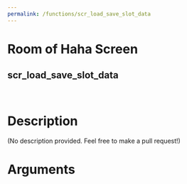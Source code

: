 ```yaml
---
permalink: /functions/scr_load_save_slot_data
---
```

# Room of Haha Screen  
## scr_load_save_slot_data  
&nbsp;  
# Description  
(No description provided. Feel free to make a pull request!) 
&nbsp;  
# Arguments


